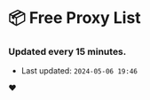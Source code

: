 # :package: Free Proxy List
### Updated every 15 minutes.

- Last updated: `2024-05-06 19:46`

:heart:
